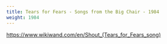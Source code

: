 ```yaml
---
title: Tears for Fears - Songs from the Big Chair - 1984
weight: 1984
---
```

https://www.wikiwand.com/en/Shout_(Tears_for_Fears_song)
